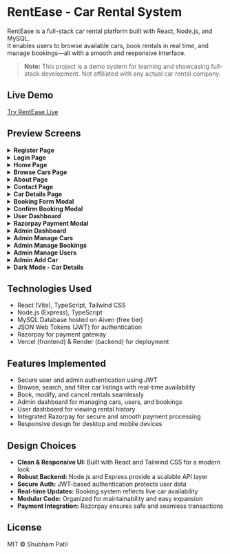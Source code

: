 # RentEase - Car Rental System

RentEase is a full-stack car rental platform built with React, Node.js, and MySQL.  
It enables users to browse available cars, book rentals in real time, and manage bookings—all with a smooth and responsive interface.

> **Note:** This project is a demo system for learning and showcasing full-stack development. Not affiliated with any actual car rental company.

## Live Demo

[Try RentEase Live](https://rent-ease-site.vercel.app/)

## Preview Screens

<details>
  <summary><strong>Register Page</strong></summary>
  <img src="./screenshots/register.png" alt="Register Page" />
</details>

<details>
  <summary><strong>Login Page</strong></summary>
  <img src="./screenshots/login.png" alt="Login Page" />
</details>

<details>
  <summary><strong>Home Page</strong></summary>
  <img src="./screenshots/home.png" alt="Home Page" />
</details>

<details>
  <summary><strong>Browse Cars Page</strong></summary>
  <img src="./screenshots/browse-cars.png" alt="Browse Cars Page" />
</details>

<details>
  <summary><strong>About Page</strong></summary>
  <img src="./screenshots/about.png" alt="About Page" />
</details>

<details>
  <summary><strong>Contact Page</strong></summary>
  <img src="./screenshots/contact.png" alt="Contact Page" />
</details>

<details>
  <summary><strong>Car Details Page</strong></summary>
  <img src="./screenshots/car-details.png" alt="Car Details Page" />
</details>

<details>
  <summary><strong>Booking Form Modal</strong></summary>
  <img src="./screenshots/booking-form.png" alt="Booking Form Modal" />
</details>

<details>
  <summary><strong>Confirm Booking Modal</strong></summary>
  <img src="./screenshots/confirm-booking.png" alt="Confirm Booking Modal" />
</details>

<details>
  <summary><strong>User Dashboard</strong></summary>
  <img src="./screenshots/user-dashboard.png" alt="User Dashboard" />
</details>

<details>
  <summary><strong>Razorpay Payment Modal</strong></summary>
  <img src="./screenshots/payment-modal.png" alt="Razorpay Payment Modal" />
</details>

<details>
  <summary><strong>Admin Dashboard</strong></summary>
  <img src="./screenshots/admin-dashboard.png" alt="Admin Dashboard" />
</details>

<details>
  <summary><strong>Admin Manage Cars</strong></summary>
  <img src="./screenshots/admin-manage-cars.png" alt="Admin Manage Cars" />
</details>

<details>
  <summary><strong>Admin Manage Bookings</strong></summary>
  <img src="./screenshots/admin-manage-bookings.png" alt="Admin Manage Bookings" />
</details>

<details>
  <summary><strong>Admin Manage Users</strong></summary>
  <img src="./screenshots/admin-manage-users.png" alt="Admin Manage Users" />
</details>

<details>
  <summary><strong>Admin Add Car</strong></summary>
  <img src="./screenshots/admin-add-car.png" alt="Admin Add Car" />
</details>

<details>
  <summary><strong>Dark Mode - Car Details</strong></summary>
  <img src="./screenshots/dark-car-details.png" alt="Dark Mode Car Details" />
</details>

## Technologies Used

- React (Vite), TypeScript, Tailwind CSS
- Node.js (Express), TypeScript
- MySQL Database hosted on Aiven (free tier)
- JSON Web Tokens (JWT) for authentication
- Razorpay for payment gateway
- Vercel (frontend) & Render (backend) for deployment

## Features Implemented

- Secure user and admin authentication using JWT
- Browse, search, and filter car listings with real-time availability
- Book, modify, and cancel rentals seamlessly
- Admin dashboard for managing cars, users, and bookings
- User dashboard for viewing rental history
- Integrated Razorpay for secure and smooth payment processing
- Responsive design for desktop and mobile devices

## Design Choices

- **Clean & Responsive UI:** Built with React and Tailwind CSS for a modern look
- **Robust Backend:** Node.js and Express provide a scalable API layer
- **Secure Auth:** JWT-based authentication protects user data
- **Real-time Updates:** Booking system reflects live car availability
- **Modular Code:** Organized for maintainability and easy expansion
- **Payment Integration:** Razorpay ensures safe and seamless transactions

## License

MIT © Shubham Patil
